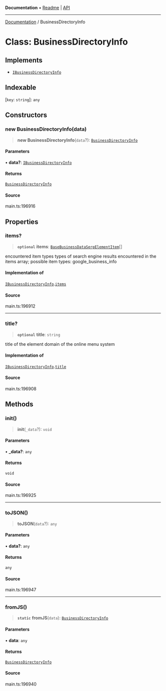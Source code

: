 **Documentation** • [Readme](../README.md) \| [API](../globals.md)

***

[Documentation](../README.md) / BusinessDirectoryInfo

# Class: BusinessDirectoryInfo

## Implements

- [`IBusinessDirectoryInfo`](../interfaces/IBusinessDirectoryInfo.md)

## Indexable

 \[`key`: `string`\]: `any`

## Constructors

### new BusinessDirectoryInfo(data)

> **new BusinessDirectoryInfo**(`data`?): [`BusinessDirectoryInfo`](BusinessDirectoryInfo.md)

#### Parameters

• **data?**: [`IBusinessDirectoryInfo`](../interfaces/IBusinessDirectoryInfo.md)

#### Returns

[`BusinessDirectoryInfo`](BusinessDirectoryInfo.md)

#### Source

main.ts:196916

## Properties

### items?

> **`optional`** **items**: [`BaseBusinessDataSerpElementItem`](BaseBusinessDataSerpElementItem.md)[]

encountered item types
types of search engine results encountered in the items array;
possible item types: google_business_info

#### Implementation of

[`IBusinessDirectoryInfo`](../interfaces/IBusinessDirectoryInfo.md).[`items`](../interfaces/IBusinessDirectoryInfo.md#items)

#### Source

main.ts:196912

***

### title?

> **`optional`** **title**: `string`

title of the element
domain of the online menu system

#### Implementation of

[`IBusinessDirectoryInfo`](../interfaces/IBusinessDirectoryInfo.md).[`title`](../interfaces/IBusinessDirectoryInfo.md#title)

#### Source

main.ts:196908

## Methods

### init()

> **init**(`_data`?): `void`

#### Parameters

• **\_data?**: `any`

#### Returns

`void`

#### Source

main.ts:196925

***

### toJSON()

> **toJSON**(`data`?): `any`

#### Parameters

• **data?**: `any`

#### Returns

`any`

#### Source

main.ts:196947

***

### fromJS()

> **`static`** **fromJS**(`data`): [`BusinessDirectoryInfo`](BusinessDirectoryInfo.md)

#### Parameters

• **data**: `any`

#### Returns

[`BusinessDirectoryInfo`](BusinessDirectoryInfo.md)

#### Source

main.ts:196940
